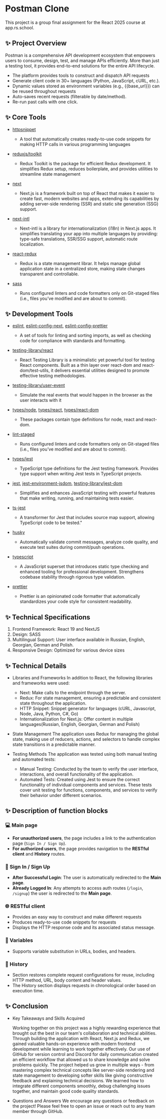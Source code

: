 # Postman Clone


This project is a group final assignment for the React 2025 course at app.rs.school.

## ✨ Project Overview

Postman is a comprehensive API development ecosystem that empowers users to consume, design, test, and manage APIs efficiently. More than just a testing tool, it provides end-to-end solutions for the entire API lifecycle.

- The platform provides tools to  construct and dispatch API requests
- Generate client code in 30+ languages (Python, JavaScript, cURL, etc.).
- Dynamic values stored as environment variables (e.g., {{base_url}}) can be reused throughout requests
- Auto-saves recent requests (filterable by date/method).
- Re-run past calls with one click.

## ✨ Core Tools


+ [httpsnippet](https://github.com/readmeio/httpsnippet)
   - A tool that automatically creates ready-to-use code snippets for making HTTP calls in various programming languages

+ [reduxjs/toolkit](https://redux-toolkit.js.org/)
   - Redux Toolkit is the package for efficient Redux development. It simplifies Redux setup, reduces boilerplate, and provides utilities to streamline state management

+ [next](https://nextjs.org/)
   - Next.js is a framework built on top of React that makes it easier to create fast, modern websites and apps, extending its capabilities by adding server-side rendering (SSR) and static site generation (SSG) support.

+ [next-intl](https://next-intl.dev/)
   - Next-intl is a library for internationalization (i18n) in Next.js apps. It simplifies translating your app into multiple languages by providing: type-safe translations, SSR/SSG support, automatic route localization.

+ [react-redux](https://redux.js.org/)
   - Redux is a state management librar. It helps manage global application state in a centralized store, making state changes transparent and controllable. 

+ [sass](https://sass-lang.com/)
   - Runs configured linters and code formatters only on Git-staged files (i.e., files you’ve modified and are about to commit). 


## ✨ Development Tools

+ [eslint](https://eslint.org/docs/latest/use/configure/), [eslint-config-next](https://nextjs.org/docs/app/api-reference/config/eslint), [eslint-config-prettier](https://prettier.io/docs/integrating-with-linters)
   - A set of tools for linting and sorting imports, as well as checking code for compliance with standards and formatting.
 
+ [testing-library/react](https://testing-library.com/docs/react-testing-library/intro/) 
   - React Testing Library is a minimalistic yet powerful tool for testing React components. Built as a thin layer over react-dom and react-dom/test-utils, it delivers essential utilities designed to promote effective testing methodologies. 
 
+ [testing-library/user-event](https://www.npmjs.com/package/@testing-library/user-event)
   - Simulate the real events that would happen in the browser as the user interacts with it

+ [types/node](https://nodejs.org/en), [types/react](https://react.dev/), [types/react-dom](https://react.dev/)
   - These packages contain type definitions for node, react and react-dom.

+ [lint-staged](https://github.com/lint-staged/lint-staged)
   - Runs configured linters and code formatters only on Git-staged files (i.e., files you’ve modified and are about to commit). 

+ [types/jest](https://www.npmjs.com/package/@types/jest)
    - TypeScript type definitions for the Jest testing framework. Provides type support when writing Jest tests in TypeScript projects.
 
+ [jest](https://jestjs.io/ru/), [jest-environment-jsdom](https://jestjs.io/ru/), [testing-library/jest-dom](https://jestjs.io/ru/)
    - Simplifies and enhances JavaScript testing with powerful features that make writing, running, and maintaining tests easier.
 
+ [ts-jest](https://www.npmjs.com/package/@types/jest)
    - A transformer for Jest that includes source map support, allowing TypeScript code to be tested."


+ [husky](https://typicode.github.io/husky/)
    - Automatically validate commit messages, analyze code quality, and execute test suites during commit/push operations.

+ [typescript](https://www.typescriptlang.org/)
    - A JavaScript superset that introduces static type checking and enhanced tooling for professional development. Strengthens codebase stability through rigorous type validation.
    
+ [prettier](https://prettier.io/)
    - Prettier is an opinionated code formatter that automatically standardizes your code style for consistent readability.
  

## ✨ Technical Specifications

 1. Frontend Framework: React 19 and NextJS
 2. Design: SASS
 3. Multilingual Support: User interface available in Russian, English, Georgian, German and Polish. 
 4. Responsive Design: Optimized for various device sizes

## ✨ Technical Details

- Libraries and Frameworks
   In addition to React, the following libraries and frameworks were used:
   - Next: Make calls to the endpoint through the server.
   - Redux: For state management, ensuring a predictable and consistent state throughout the application.
   - HTTP Snippet: Snippet generator for languages (cURL, Javascript, Node, Java, Python, C#, Go)
   - Internationalization for Next.js: Offer content in multiple languages(Russian, English, Georgian, German and Polish)

- State Management
  The application uses Redux for managing the global state, making use of reducers, actions, and selectors to handle complex state transitions in a predictable manner.

- Testing Methods
The application was tested using both manual testing and automated tests:
   - Manual Testing: Conducted by the team to verify the user interface, interactions, and overall functionality of the application.
   - Automated Tests: Created using Jest to ensure the correct functionality of individual components and services. These tests cover unit testing for functions, components, and services to verify their behavior under different scenarios.

## ✨ Description of function blocks


### 💻 Main page
- **For unauthorized users**, the page includes a link to the authentication page (`Sign In / Sign Up`).  
- **For authorized users**, the page provides navigation to the **RESTful client** and **History** routes.  

### 🔐 Sign In / Sign Up
- **After Successful Login**: The user is automatically redirected to the **Main page**.    
- **Already Logged In**: Any attempts to access auth routes (`/login`, `/signup`) the user is redirected to the **Main page**.

### 🌐 RESTful client
- Provides an easy way to construct and make different requests
- Produces ready-to-use code snippets for requests 
- Displays the HTTP response code and its associated status message.

### 📓 Variables
- Supports variable substitution in URLs, bodies, and headers.

### 📜 History
- Section restores complete request configurations for reuse, including HTTP method, URL, body content and header values.
- The History section displays requests in chronological order based on execution time.


## ✨ Conclusion

  - Key Takeaways and Skills Acquired

    Working together on this project was a highly rewarding experience that brought out the best in our team's collaboration and technical abilities. Through building the application with React, Next.js and Redux, we gained valuable hands-on experience with modern frontend development while learning to work together effectively. Our use of GitHub for version control and Discord for daily communication created an efficient workflow that allowed us to share knowledge and solve problems quickly. The project helped us grow in multiple ways - from mastering complex technical concepts like server-side rendering and state management to developing softer skills like giving constructive feedback and explaining technical decisions. We learned how to integrate different components smoothly, debug challenging issues together, and maintain good code quality standards.

  - Questions and Answers
      We encourage any questions or feedback on the project! Please feel free to open an issue or reach out to any team member through GitHub.
